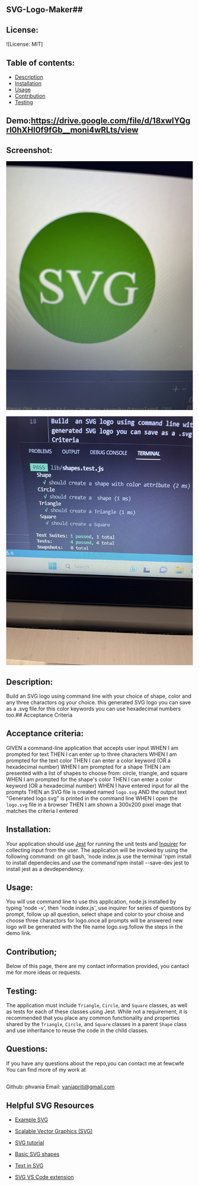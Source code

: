 ## SVG-Logo-Maker##

## License:
  ![License: MIT]

## Table of contents:
 - [Description](#description)
 - [Installation](##installation)
 - [Usage](#usage)
 - [Contribution](#Contribution)
 - [Testing](#Testing) 

 ## Demo:https://drive.google.com/file/d/18xwIYQgrl0hXHl0f9fGb__moni4wRLts/view

 ## Screenshot:
 ![Alt text](IMG-0549.jpg)


 ![Alt text](IMG-0548.jpg)


 ## Description:
 Build  an SVG logo using command line with your choice of shape, color and any three charactors og your choice. this generated SVG logo you can save as a .svg file.for this color keywords you can use hexadecimal numbers too.## Acceptance Criteria

##  Acceptance criteria:
GIVEN a command-line application that accepts user input
WHEN I am prompted for text
THEN I can enter up to three characters
WHEN I am prompted for the text color
THEN I can enter a color keyword (OR a hexadecimal number)
WHEN I am prompted for a shape
THEN I am presented with a list of shapes to choose from: circle, triangle, and square
WHEN I am prompted for the shape's color
THEN I can enter a color keyword (OR a hexadecimal number)
WHEN I have entered input for all the prompts
THEN an SVG file is created named `logo.svg`
AND the output text "Generated logo.svg" is printed in the command line
WHEN I open the `logo.svg` file in a browser
THEN I am shown a 300x200 pixel image that matches the criteria I entered

## Installation:

Your application should use [Jest](https://www.npmjs.com/package/jest) for running the unit tests and [Inquirer](https://www.npmjs.com/package/inquirer/v/8.2.4) for collecting input from the user. The application will be invoked by using the following command: on git bash, 'node index.js  use the terminal 'npm install to install dependecies.and use the command'npm install --save-dev jest to install jest as a devdependency.

## Usage:
You will use command line to use this application, node.js  installed by typing 'node -v', then 'node index.js', use inquirer for series of questions by prompt, follow up all question, select shape and color to your choise and choose three charactors for logo.once all prompts will be answered new logo will be generated with the file name logo.svg.follow the steps in the demo link.

## Contribution;
Below of this page, there are my contact information provided, you cantact me for more ideas or requests.

## Testing:
The application must include `Triangle`, `Circle`, and `Square` classes, as well as tests for each of these classes using Jest. While not a requirement, it is recommended that you place any common functionality and properties shared by the `Triangle`, `Circle`, and `Square` classes in a parent `Shape` class and use inheritance to reuse the code in the child classes.

##  Questions:
If you have any questions about the repo,you  can contact me at fewcwfe
You can find more of my work at [](https://github.com//)

##
Github: phvania
Email: vaniapriti@gmail.com

## Helpful SVG Resources

* [Example SVG](https://static.fullstack-bootcamp.com/fullstack-ground/module-10/circle.svg)

* [Scalable Vector Graphics (SVG)](https://en.wikipedia.org/wiki/Scalable_Vector_Graphics)

* [SVG tutorial](https://developer.mozilla.org/en-US/docs/Web/SVG/Tutorial)

* [Basic SVG shapes](https://developer.mozilla.org/en-US/docs/Web/SVG/Tutorial/Basic_Shapes)

* [Text in SVG](https://developer.mozilla.org/en-US/docs/Web/SVG/Tutorial/Texts)

* [SVG VS Code extension](https://marketplace.visualstudio.com/items?itemName=jock.svg)














